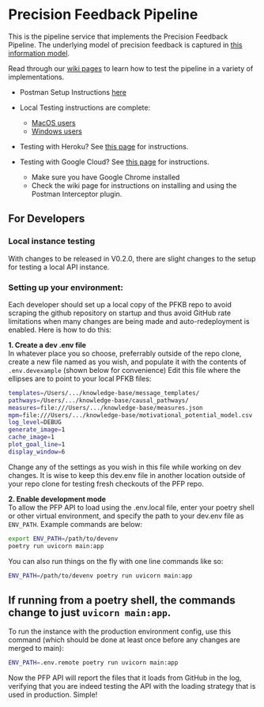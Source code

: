 # Precision Feedback Pipeline
This is the pipeline service that implements the Precision Feedback Pipeline. The underlying model of precision feedback is captured in [this information model](https://docs.google.com/drawings/d/1fFkd6n6c4DaL93rgwwbm1vcXGJ1CUVOgYMFPHjwZG8E/edit?usp=sharing).

Read through our [wiki pages](https://github.com/Display-Lab/precision-feedback-pipeline/wiki) to learn how to test the pipeline in a variety of implementations.

- Postman Setup Instructions [here](https://github.com/Display-Lab/precision-feedback-pipeline/wiki/Postman-Testing-Workflow)
- Local Testing instructions are complete:
    - [MacOS users](https://github.com/Display-Lab/precision-feedback-pipeline/wiki/Testing-Local-MacOS-Pipeline)
    - [Windows users](https://github.com/Display-Lab/precision-feedback-pipeline/wiki/Testing-Local-Windows-Pipeline)

- Testing with Heroku? See [this page](https://github.com/Display-Lab/precision-feedback-pipeline/wiki/Testing-with-Heroku) for instructions.

- Testing with Google Cloud? See [this page](https://github.com/Display-Lab/precision-feedback-pipeline/wiki/Testing-with-Google-Cloud) for instructions.
     - Make sure you have Google Chrome installed
     - Check the wiki page for instructions on installing and using the Postman Interceptor plugin.


## For Developers
### Local instance testing
With changes to be released in V0.2.0, there are slight changes to the setup for testing a local API instance. 

### Setting up your environment:
Each developer should set up a local copy of the PFKB repo to avoid scraping the github repository on startup and thus avoid GitHub rate limitations when many changes are being made and auto-redeployment is enabled. Here is how to do this:

**1. Create a dev .env file**  
In whatever place you so choose, preferrably outside of the repo clone, create a new file named as you wish, and populate it with the contents of `.env.devexample` (shown below for convenience)
Edit this file where the ellipses are to point to your local PFKB files:
```zsh
templates=/Users/.../knowledge-base/message_templates/  
pathways=/Users/.../knowledge-base/causal_pathways/  
measures=file:///Users/.../knowledge-base/measures.json  
mpm=file:///Users/.../knowledge-base/motivational_potential_model.csv
log_level=DEBUG
generate_image=1
cache_image=1
plot_goal_line=1
display_window=6
```
Change any of the settings as you wish in this file while working on dev changes. It is wise to keep this dev.env file in another location outside of your repo clone for testing fresh checkouts of the PFP repo.

**2. Enable development mode**  
To allow the PFP API to load using the .env.local file, enter your poetry shell or other virtual environment, and specify the path to your dev.env file as `ENV_PATH`. Example commands are below:
```zsh
export ENV_PATH=/path/to/devenv
poetry run uvicorn main:app
```
You can also run things on the fly with one line commands like so:
```zsh
ENV_PATH=/path/to/devenv poetry run uvicorn main:app
```  

If running from a poetry shell, the commands change to just `uvicorn main:app`.
---
To run the instance with the production environment config, use this command (which should be done at least once before any changes are merged to main):
```zsh
ENV_PATH=.env.remote poetry run uvicorn main:app
```

Now the PFP API will report the files that it loads from GitHub in the log, verifying that you are indeed testing the API with the loading strategy that is used in production. Simple!

<!--
To test the pipeline hosted in heroku:
1. Download, postman app from ```https://www.postman.com/downloads/``` and install it.

2. send a POST request  to the ip address ```https://pfpapi.herokuapp.com/createprecisionfeedback/```
with the details present in input_message.json using the postman app.
3. If you are running the pipeline in heroku have the debug="no" in input

To test the pipeline locally:

1. Install poetry using the command ```pip install poetry```(assuming that python and pip are already installed in the computer in which you test locally)

2. Once poetry is installed- use the following command to install the package dependencies
    ```poetry install```

3. In command line where pfp_api codebase is existing,type the command -``` poetry run uvicorn main:app --reload```

4. Download ,postman app from ```https://www.postman.com/downloads/``` and install it.

5. Send a POST request to the ip address ```127.0.0.1:8000/createprecisionfeedback/``` with details present in [input_message.json](input_message.json) using the postman app

6. If you are running the pipeline locally and want to see intermediate files have the debug="yes" in input_message.json 

7. if you want to set export variable for the causal pathways in the pipeline, you can do so by using the   command
    poetry export PATHWAYS=https://github.com/Display-Lab/knowledge-base/tree/main/causal_pathways
    poetry export measures=https://raw.githubusercontent.com/Display-Lab/knowledge-base/main/measures.json
    poetry export templates=https://github.com/Display-Lab/knowledge-base/tree/main/message_templates
    or
    export PATHWAYS=/Users/username/knowledge-base/causal_pathways
    export templates=/Users/username/knowledge-base/templates
    export measures='file:///Users/username/knowledge-base/measures.json'
    

    Then use the command
    poetry uvicorn main:app --reload



To test the pipeline service hosted in Google cloud platform of Michigan Medicine

1. Login to your umich level 1 account
2. Open google chrome  and try accessing anyone of the links below
    
        https://pfp.test.app.med.umich.edu/, 
        https://pfp.lab.app.med.umich.edu/,
        https://pfp.prod.app.med.umich.edu/
        
3. If the request resulted in a failure message- reach out to Display lab administrator and request them to add you to displaylab-dev@umich.edu Mcommunity group
4. If your request to above links were successful, download postman from the link "https://www.postman.com/downloads/" and install it in your computer.

5. Open google chrome and install the postman interceptor plugin
6. open the postman desktop app, at the bottom there is a satelite icon call capture requests and go to via interceptor and enable capture request there, alternatively you can capture request from the google chrome postman plugin
7. Again at the bottom of the postman desktop app you should see a cookie icon. Click on the icon and select the sync cookies add "google.com" and 

        https://pfp.test.app.med.umich.edu/, 
        https://pfp.lab.app.med.umich.edu/,
        https://pfp.prod.app.med.umich.edu/
        
  and click sync cookies

8. go to the new request of postman try any one of the following links


        https://pfp.test.app.med.umich.edu/, 
        https://pfp.lab.app.med.umich.edu/,
        https://pfp.prod.app.med.umich.edu/ 
        
        
    You should see a succesful response
9. Convert the request from Get to post, Add the contents of input message to the body part of the request and change the url to any one of the following links


        https://pfp.test.app.med.umich.edu/createprecisionfeedback, 
        https://pfp.lab.app.med.umich.edu/createprecisionfeedback, 
        https://pfp.prod.app.med.umich.edu/createprecisionfeedback
-->
